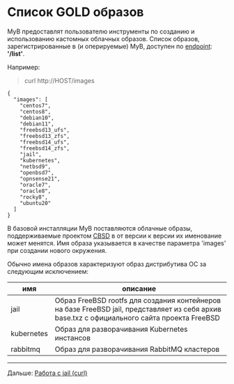 # Список GOLD образов

MyB предоставлят пользователю инструменты по созданию и использованию  кастомных облачных образов. Список образов, зарегистрированные в (и оперируемые) MyB, доступен по [endpoint](api.md): **'/list'**.

Например:

> curl http://HOST/images

```
{
  "images": [
    "centos7",
    "centos8",
    "debian10",
    "debian11",
    "freebsd13_ufs",
    "freebsd13_zfs",
    "freebsd14_ufs",
    "freebsd14_zfs",
    "jail",
    "kubernetes",
    "netbsd9",
    "openbsd7",
    "opnsense21",
    "oracle7",
    "oracle8",
    "rocky8",
    "ubuntu20"
  ]
}
```

В базовой инсталляции MyB поставляются облачные образы, поддерживаемые проектом [CBSD](https://cbsd.io) в от версии к версии их именование может менятся. Имя образа указывается в качестве параметра 'images' при создании нового окружения.

Обычно имена образов характеризуют образ дистрибутива ОС за следующим исключением:

|     имя       |   описание  |
| ------------- | ----------- |
|     jail      | Образ FreeBSD rootfs для создания контейнеров на базе FreeBSD jail, представляет из себя архив base.txz с официального сайта проекта FreeBSD |
|   kubernetes  | Образ для разворачивания Kubernetes инстансов |
|   rabbitmq    | Образ для разворачивания RabbitMQ кластеров   |


---

Дальше: [Работа с jail (curl)](jail_curl.md)
